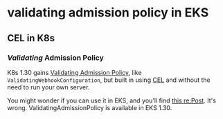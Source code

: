 # validating admission policy in EKS

## CEL in K8s

### _Validating_ Admission Policy

K8s 1.30 gains [Validating Admission Policy](https://kubernetes.io/docs/reference/access-authn-authz/validating-admission-policy/),
like `ValidatingWebhookConfiguration`,
but built in using [CEL](https://github.com/google/cel-spec) 
and without the need to run your own server.

You might wonder if you can use it in EKS,
and you'll find [this re:Post](https://repost.aws/questions/QUkJXUbTxvR_-XnCwWQRznjA/validating-admission-policy-support-for-eks).
It's wrong.
ValidatingAdmissionPolicy is available in EKS 1.30.
